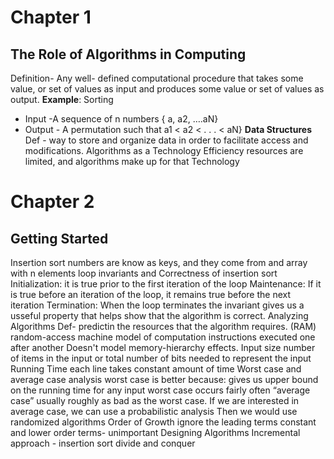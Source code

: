 Chapter 1
=========
## The Role of Algorithms in Computing

Definition- Any well- defined computational procedure that takes some value, or set of values as input and produces some value or set of values as output.
__Example__: Sorting 
* Input -A sequence of n numbers { a, a2, ….aN}
* Output - A permutation such that a1 < a2 < . . . < aN}
**Data Structures**
Def - way to store and organize data in order to facilitate access and modifications.
Algorithms as a Technology
Efficiency
resources are limited, and algorithms make up for that
Technology

Chapter 2
=========
## Getting Started
Insertion sort
numbers are know as keys, and they come from and array with n elements
loop invariants and Correctness of insertion sort
Initialization: it is true prior to the first iteration of the loop
Maintenance: If it is true before an iteration of the loop, it remains true before the next iteration
Termination: When the loop terminates the invariant gives us a usseful property that helps show that the algorithm is correct.
Analyzing Algorithms
Def- predictin the resources that the algorithm requires.
(RAM) random-access machine model of computation
instructions executed one after another
Doesn't model memory-hierarchy effects.
Input size
number of items in the input
or total number of bits needed to represent the input
Running Time
each line takes constant amount of time
Worst case and average case analysis
worst case is better because:
gives us upper bound on the running time for any input
worst case occurs fairly often
“average case” usually roughly as bad as the worst case.
If we are interested in average case, we can use a probabilistic analysis 
Then we would use randomized algorithms
Order of Growth
ignore the leading terms constant and lower order terms- unimportant
Designing Algorithms
Incremental approach - insertion sort
divide and conquer  
